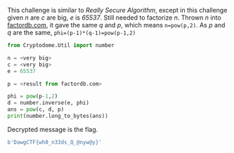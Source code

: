 
This challenge is similar to *Really Secure Algorithm*, except in this challenge given *n* are *c* are big, *e* is *65537*. Still needed to factorize *n*. Thrown *n* into [factordb.com](http://factordb.com/), it gave the same *q* and *p*, which means ``n=pow(p,2)``. As *p* and *q* are the same, ``phi=(p-1)*(q-1)=pow(p-1,2)``

```python
from Cryptodome.Util import number

n = <very big>
c = <very big>
e = 65537

p = <result from factordb.com>

phi = pow(p-1,2)
d = number.inverse(e, phi)
ans = pow(c, d, p)
print(number.long_to_bytes(ans))
```

Decrypted message is the flag.

```python
b'DawgCTF{wh0_n33ds_Q_@nyw@y}'
```
